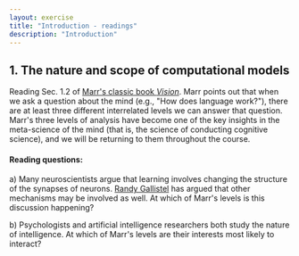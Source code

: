 ```yaml
---
layout: exercise
title: "Introduction - readings"
description: "Introduction" 
---
```


## 1. The nature and scope of computational models

Reading Sec. 1.2 of [Marr's classic book *Vision*](http://ling.umd.edu/~idsardi/728/Marr/Marr%20%27Vision%27%20Ch%201.pdf). Marr points out that when we ask a question about the mind (e.g., "How does language work?"), there are at least three different interrelated levels we can answer that question. Marr's three levels of analysis have become one of the key insights in the meta-science of the mind (that is, the science of conducting cognitive science), and we will be returning to them throughout the course. 

#### Reading questions:
a) Many neuroscientists argue that learning involves changing the structure of the synapses of neurons. [Randy Gallistel](http://psych.rutgers.edu/faculty-profiles-a-contacts/96-charles-randy-gallistel) has argued that other mechanisms may be involved as well. At which of Marr's levels is this discussion happening?

b) Psychologists and artificial intelligence researchers both study the nature of intelligence. At which of Marr's levels are their interests most likely to interact?
